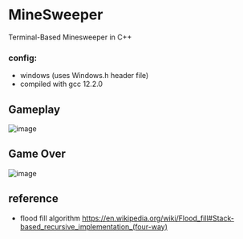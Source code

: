 # MineSweeper
Terminal-Based Minesweeper in C++

### config:
 - windows (uses Windows.h header file)
 - compiled with gcc 12.2.0

## Gameplay
![image](https://user-images.githubusercontent.com/97851399/212503852-48352be0-a3db-4f2e-a483-801cc6d3af3f.png)
## Game Over
![image](https://user-images.githubusercontent.com/97851399/212503882-279b0923-2cb4-4db4-9904-c6436f9dd92e.png)

## reference
 - flood fill algorithm https://en.wikipedia.org/wiki/Flood_fill#Stack-based_recursive_implementation_(four-way)
